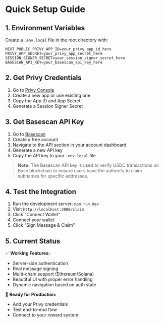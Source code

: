 # Quick Setup Guide

## 1. Environment Variables

Create a `.env.local` file in the root directory with:

```env
NEXT_PUBLIC_PRIVY_APP_ID=your_privy_app_id_here
PRIVY_APP_SECRET=your_privy_app_secret_here
SESSION_SIGNER_SECRET=your_session_signer_secret_here
BASESCAN_API_KEY=your_basescan_api_key_here
```

## 2. Get Privy Credentials

1. Go to [Privy Console](https://console.privy.io)
2. Create a new app or use existing one
3. Copy the App ID and App Secret
4. Generate a Session Signer Secret

## 3. Get Basescan API Key

1. Go to [Basescan](https://basescan.org)
2. Create a free account
3. Navigate to the API section in your account dashboard
4. Generate a new API key
5. Copy the API key to your `.env.local` file

> **Note:** The Basescan API key is used to verify USDC transactions on Base blockchain to ensure users have the authority to claim subnames for specific addresses.

## 4. Test the Integration

1. Run the development server: `npm run dev`
2. Visit `http://localhost:3000/claim`
3. Click "Connect Wallet"
4. Connect your wallet
5. Click "Sign Message & Claim"

## 5. Current Status

✅ **Working Features:**

- Server-side authentication
- Real message signing
- Multi-chain support (Ethereum/Solana)
- Beautiful UI with proper error handling
- Dynamic navigation based on auth state

🔄 **Ready for Production:**

- Add your Privy credentials
- Test end-to-end flow
- Connect to your reward system

